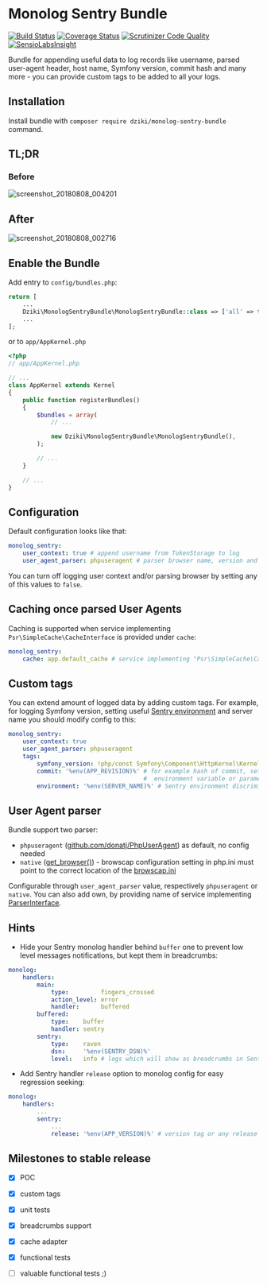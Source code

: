 # Monolog Sentry Bundle

[![Build Status](https://travis-ci.org/mleczakm/monolog-sentry-bundle.svg?branch=master)](https://travis-ci.org/mleczakm/monolog-sentry-bundle)
[![Coverage Status](https://coveralls.io/repos/github/mleczakm/monolog-sentry-bundle/badge.svg?branch=master)](https://coveralls.io/github/mleczakm/monolog-sentry-bundle?branch=master)
[![Scrutinizer Code Quality](https://scrutinizer-ci.com/g/mleczakm/monolog-sentry-bundle/badges/quality-score.png?b=master)](https://scrutinizer-ci.com/g/mleczakm/monolog-sentry-bundle/?branch=master)
[![SensioLabsInsight](https://insight.sensiolabs.com/projects/a441c60e-3cdd-410a-985d-c8abc59a9c1d/mini.png)](https://insight.sensiolabs.com/projects/a441c60e-3cdd-410a-985d-c8abc59a9c1d)

Bundle for appending useful data to log records like username, parsed user-agent header, host name, Symfony version, 
commit hash and many more - you can provide custom tags to be added to all your logs.

## Installation

Install bundle with `composer require dziki/monolog-sentry-bundle` command.

## TL;DR

### Before
![screenshot_20180808_004201](https://user-images.githubusercontent.com/3474636/43806409-207069fa-9aa4-11e8-8483-9e4b511c1457.png)

## After
![screenshot_20180808_002716](https://user-images.githubusercontent.com/3474636/43806415-2a844c0e-9aa4-11e8-81bb-02a7fd6594d1.png)

## Enable the Bundle

Add entry to `config/bundles.php`:

```php
return [
    ...
    Dziki\MonologSentryBundle\MonologSentryBundle::class => ['all' => true],
    ...
];

```

or to `app/AppKernel.php`

```php
<?php
// app/AppKernel.php

// ...
class AppKernel extends Kernel
{
    public function registerBundles()
    {
        $bundles = array(
            // ...

            new Dziki\MonologSentryBundle\MonologSentryBundle(),
        );

        // ...
    }

    // ...
}
```

## Configuration

Default configuration looks like that:

```yaml
monolog_sentry:
    user_context: true # append username from TokenStorage to log
    user_agent_parser: phpuseragent # parser browser name, version and platform from user agent
``` 

You can turn off logging user context and/or parsing browser by setting any of this values to `false`.

## Caching once parsed User Agents

Caching is supported when service implementing `Psr\SimpleCache\CacheInterface` is provided under `cache`:

```yaml
monolog_sentry:
    cache: app.default_cache # service implementing "Psr\SimpleCache\CacheInterface" interface
``` 

## Custom tags

You can extend amount of logged data by adding custom tags. For example, for logging Symfony version, setting 
useful [Sentry environment](https://docs.sentry.io/learn/environments/) and server name you should modify config to this:

```yaml
monolog_sentry:
    user_context: true
    user_agent_parser: phpuseragent
    tags:
        symfony_version: !php/const Symfony\Component\HttpKernel\Kernel::VERSION # useful for regression check
        commit: '%env(APP_REVISION)%' # for example hash of commit, set your own
                                      #  environment variable or parameter
        environment: '%env(SERVER_NAME)%' # Sentry environment discriminator, much more useful than default `prod`
```

## User Agent parser

Bundle support two parser:
- `phpuseragent` ([github.com/donatj/PhpUserAgent](https://github.com/donatj/PhpUserAgent)) as default, no config needed
- `native` ([get_browser()](https://php.net/manual/en/function.get-browser.php)) - browscap configuration setting in php.ini 
must point to the correct location of the [browscap.ini](https://browscap.org/)

Configurable through `user_agent_parser` value, respectively `phpuseragent` or `native`. You can also add own, by providing
name of service implementing [ParserInterface](https://github.com/mleczakm/monolog-sentry-bundle/blob/master/UserAgent/ParserInterface.php).

## Hints

- Hide your Sentry monolog handler behind `buffer` one to prevent low level messages notifications, but kept them in breadcrumbs:

```yaml
monolog:
    handlers:
        main:
            type:         fingers_crossed
            action_level: error
            handler:      buffered
        buffered:
            type:    buffer
            handler: sentry
        sentry:
            type:    raven
            dsn:     '%env(SENTRY_DSN)%'
            level:   info # logs which will show as breadcrumbs in Sentry issue 
```
- Add Sentry handler `release` option to monolog config for easy regression seeking:
```yaml
monolog:
    handlers:
        ...
        sentry:
            ...
            release: '%env(APP_VERSION)%' # version tag or any release ID
```

## Milestones to stable release

- [x] POC
- [x] custom tags
- [x] unit tests
- [x] breadcrumbs support
- [x] cache adapter
- [x] functional tests
- [ ] valuable functional tests ;)


